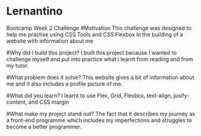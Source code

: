 # Lernantino
Bootcamp Week 2 Challenge
#Motivation
This challenge was designed to help me practise using CSS Tools and CSS Flexbox in the building of a website with information about me 

#Why did I build this project?
I built this project because I wanted to challenge myself and put into practice what I learnt from reading and from my tutor.

#What problem does it solve?
This website gives a bit of information about me and it also includes a profile picture of me.

#What did you learn?
I learnt to use Flex, Grid, Flexbox, text-align, jusify-content, and CSS margin

#What make my project stand out?
The fact that it describes my journey as a front-end programme which includes my imperfections and struggles to become a better programmer. 
